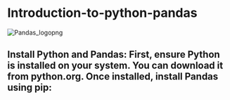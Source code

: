 # Introduction-to-python-pandas
![Pandas_logopng](https://github.com/balashiva0011/Introduction-to-python-pandas/assets/168978304/5f6b42bb-95bb-4add-b56b-cb15b625c26e)
## Install Python and Pandas: First, ensure Python is installed on your system. You can download it from python.org. Once installed, install Pandas using pip:
